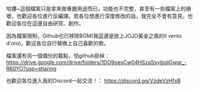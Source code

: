 哈摟~這個檔案只是拿來做專題用途而已，功能也不完整，甚至有一些檔案上的損壞，也歡迎各位進行反編譯。若各位想進行深度修改的話，我完全不會有意見。也歡迎各位在這邊自由研究、創作。

因為檔案限制，Github也已移除BGM(我這邊是放上JOJO黃金之風的il vento d'oro)，歡迎各位自行替換上自己喜歡的歌。

檔案還有另一個備份的載點，怕github掛掉：
https://drive.google.com/drive/folders/1DO9oesCw04HSzaSsyibqIGwqr_-R60YO?usp=sharing

也歡迎各位進入我的Discord一起交流！：
https://discord.gg/VzdeVzHfxB
